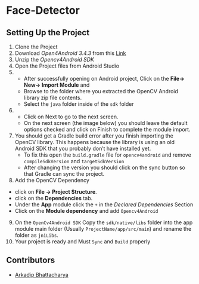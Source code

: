 # Face-Detector

## Setting Up the Project

1. Clone the Project
2. Download *Open4Android 3.4.3* from this [Link](https://sourceforge.net/projects/opencvlibrary/files/opencv-android/3.4.3/OpenCV-3.1.0-android-sdk.zip/download)
3. Unzip the *Opencv4Android SDK*
4. Open the Project files from Android Studio
5. - After successfully opening on Android project, Click on the **File-> New-> Import Module** and 
    - Browse to the folder where you extracted the OpenCV Android library zip file contents. 
    - Select the `java` folder inside of the `sdk` folder
6.  - Click on Next to go to the next screen. 
    - On the next screen (the image below) you should leave the default options checked and click on Finish to complete the module import.
7. You should get a Gradle build error after you finish importing the OpenCV library. This happens because the library is using an old Android SDK that you probably don’t have installed yet.
    - To fix this open the `build.gradle` file for `opencv4android` and remove `compileSdkVersion` and `targetSdkVersion`
    - After changing the version you should click on the sync button so that Gradle can sync the project.
8. Add the OpenCV Dependency
  - click on **File -> Project Structure**.
  - click on the **Dependencies** tab.
  - Under the **App** module click the `+` in the *Declared Dependencies* Section
  - Click on the **Module dependency** and add `Opencv4Android`
9. On the `OpenCv4Android SDK` Copy the `sdk/native/libs` folder into the app module main folder (Usually `ProjectName/app/src/main`) and rename the folder as `jniLibs`.
10. Your project is ready and Must `Sync` and `Build` properly

## Contributors

- [Arkadip Bhattacharya](https://github.com/darkmatter18)
